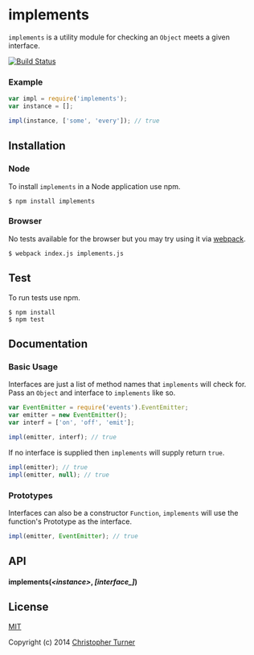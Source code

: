 # implements

`implements` is a utility module for checking an `Object` meets a given interface.

[![Build Status](https://travis-ci.org/tur-nr/node-implements.svg?branch=master)](https://travis-ci.org/tur-nr/node-implements)

### Example

```js
var impl = require('implements');
var instance = [];

impl(instance, ['some', 'every']); // true
```

## Installation

### Node

To install `implements` in a Node application use npm.

```
$ npm install implements
```

### Browser

No tests available for the browser but you may try using it via [webpack](https://github.com/webpack/webpack).

```
$ webpack index.js implements.js
```

## Test

To run tests use npm.

```
$ npm install
$ npm test
```

## Documentation

### Basic Usage

Interfaces are just a list of method names that `implements` will check for. Pass an `Object` and interface to `implements` like so.

```js
var EventEmitter = require('events').EventEmitter;
var emitter = new EventEmitter();
var interf = ['on', 'off', 'emit'];

impl(emitter, interf); // true
```

If no interface is supplied then `implements` will supply return `true`.

```js
impl(emitter); // true
impl(emitter, null); // true
```

### Prototypes

Interfaces can also be a constructor `Function`, `implements` will use the function's Prototype as the interface.

```js
impl(emitter, EventEmitter); // true
```

## API

#### implements(*&lt;instance&gt;*, *[interface_]*)

## License

[MIT](LICENSE)

Copyright (c) 2014 [Christopher Turner](https://github.com/tur-nr)
